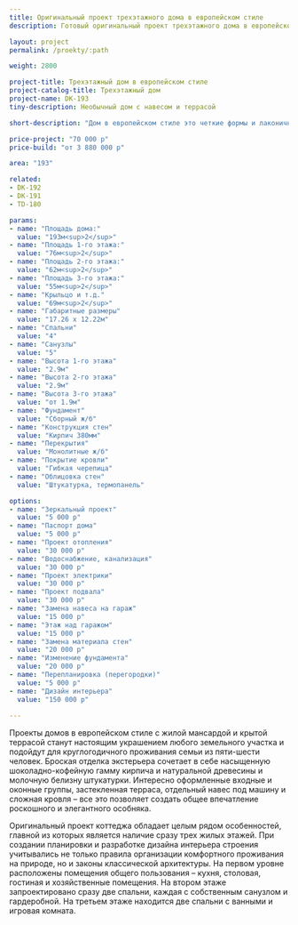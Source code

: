 ```yaml
---
title: Оригинальный проект трехэтажного дома в европейском стиле
description: Готовый оригинальный проект трехэтажного дома в европейском стиле для круглогодичного проживания. Площадь&#58; 193 м.кв.

layout: project
permalink: /proekty/:path

weight: 2800

project-title: Трехэтажный дом в европейском стиле
project-catalog-title: Трехэтажный дом
project-name: DK-193
tiny-description: Необычный дом с навесом и террасой

short-description: "Дом в европейском стиле это четкие формы и лаконичность в деталях декора. Проект предусматривает простоту, но при этом функциональность возводимого здания. Оригинальный трехэтажный дом в европейском стиле с навесом для машины прекрасно подойдет для небольшого участка. Терраса разнообразит и сделает более комфортным досуг, а мансарда – это хороший способ увеличить жилую зону. Маленькая гостиная на первом этаже создает уютное пространство, плавно перетекающее в просторную кухню, а затем в столовую."

price-project: "70 000 р"
price-build: "от 3 880 000 р"

area: "193"

related:
- DK-192
- DK-191
- TD-180

params:
- name: "Площадь дома:"
  value: "193м<sup>2</sup>"
- name: "Площадь 1-го этажа:"
  value: "76м<sup>2</sup>"
- name: "Площадь 2-го этажа:"
  value: "62м<sup>2</sup>"
- name: "Площадь 3-го этажа:"
  value: "55м<sup>2</sup>"
- name: "Крыльцо и т.д."
  value: "69м<sup>2</sup>"
- name: "Габаритные размеры"
  value: "17.26 x 12.22м"
- name: "Спальни"
  value: "4"
- name: "Санузлы"
  value: "5"
- name: "Высота 1-го этажа"
  value: "2.9м"
- name: "Высота 2-го этажа"
  value: "2.9м"
- name: "Высота 3-го этажа"
  value: "от 1.9м"
- name: "Фундамент"
  value: "Сборный ж/б"
- name: "Конструкция стен"
  value: "Кирпич 380мм"
- name: "Перекрытия"
  value: "Монолитные ж/б"
- name: "Покрытие кровли"
  value: "Гибкая черепица"
- name: "Облицовка стен"
  value: "Штукатурка, термопанель"

options:
- name: "Зеркальный проект"
  value: "5 000 р"
- name: "Паспорт дома"
  value: "5 000 р"
- name: "Проект отопления"
  value: "30 000 р"
- name: "Водоснабжение, канализация"
  value: "30 000 р"
- name: "Проект электрики"
  value: "30 000 р"
- name: "Проект подвала"
  value: "30 000 р"
- name: "Замена навеса на гараж"
  value: "15 000 р"
- name: "Этаж над гаражом"
  value: "15 000 р"
- name: "Замена материала стен"
  value: "20 000 р"
- name: "Изменение фундамента"
  value: "20 000 р"
- name: "Перепланировка (перегородки)"
  value: "5 000 р"
- name: "Дизайн интерьера"
  value: "150 000 р"
  
---
```

Проекты домов в европейском стиле с жилой мансардой и крытой террасой станут настоящим украшением любого земельного участка и подойдут для круглогодичного проживания семьи из пяти-шести человек. Броская отделка экстерьера сочетает в себе насыщенную шоколадно-кофейную гамму кирпича и натуральной древесины и молочную белизну штукатурки. Интересно оформленные входные и оконные группы, застекленная терраса, отдельный навес под машину и сложная кровля – все это позволяет создать общее впечатление роскошного и элегантного особняка.

Оригинальный проект коттеджа обладает целым рядом особенностей, главной из которых является наличие сразу трех жилых этажей. При создании планировки и разработке дизайна интерьера строения учитывались не только правила организации комфортного проживания на природе, но и законы классической архитектуры. На первом уровне расположены помещения общего пользования – кухня, столовая, гостиная и хозяйственные помещения. На втором этаже запроектировано сразу две спальни, каждая с собственным санузлом и гардеробной. На третьем этаже находится две спальни с ванными и игровая комната.